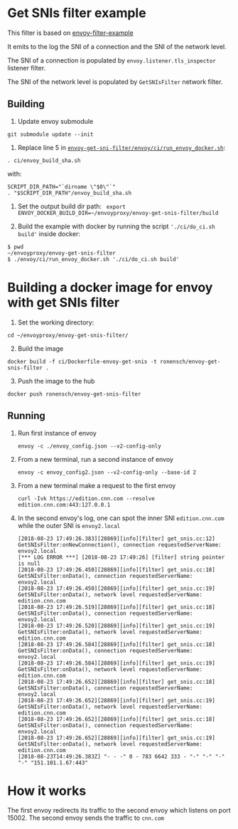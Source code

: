 # Get SNIs filter example
This filter is based on [envoy-filter-example](https://github.com/envoyproxy/envoy-filter-example)

It emits to the log the SNI of a connection and the SNI of the network level.

The SNI of a connection is populated by `envoy.listener.tls_inspector` listener filter.

The SNI of the network level is populated by `GetSNIsFilter` network filter.

## Building

1. Update envoy submodule
```
git submodule update --init
```

1. Replace line 5 in [`envoy-get-sni-filter/envoy/ci/run_envoy_docker.sh`](https://github.com/envoyproxy/envoy/blob/5ec8b37da9de5893c04f75bbf2820014c62ea529/ci/run_envoy_docker.sh#L5):
```
. ci/envoy_build_sha.sh
```
with:
```
SCRIPT_DIR_PATH="`dirname \"$0\"`"
. "$SCRIPT_DIR_PATH"/envoy_build_sha.sh
```

1. Set the output build dir path:
``` export ENVOY_DOCKER_BUILD_DIR=~/envoyproxy/envoy-get-snis-filter/build```

1. Build the example with docker by running the script `'./ci/do_ci.sh build'` inside docker:
```
$ pwd
~/envoyproxy/envoy-get-snis-filter
$ ./envoy/ci/run_envoy_docker.sh './ci/do_ci.sh build'
```


# Building a docker image for envoy with get SNIs filter

1. Set the working directory:

```cd ~/envoyproxy/envoy-get-snis-filter/```

2. Build the image

```docker build -f ci/Dockerfile-envoy-get-snis -t ronensch/envoy-get-snis-filter .```

3. Push the image to the hub

```docker push ronensch/envoy-get-snis-filter```

## Running

1. Run first instance of envoy
    ```
    envoy -c ./envoy_config.json --v2-config-only
    ```

1. From a new terminal, run a second instance of envoy
    ```
    envoy -c envoy_config2.json --v2-config-only --base-id 2
    ```

1. From a new terminal make a request to the first envoy
    ```
    curl -Ivk https://edition.cnn.com --resolve edition.cnn.com:443:127.0.0.1
    ```


1. In the second envoy's log, one can spot the inner SNI `edition.cnn.com` while the outer SNI is `envoy2.local`
    ```
    [2018-08-23 17:49:26.383][28869][info][filter] get_snis.cc:12] GetSNIsFilter:onNewConnection(), connection requestedServerName: envoy2.local
    [*** LOG ERROR ***] [2018-08-23 17:49:26] [filter] string pointer is null
    [2018-08-23 17:49:26.450][28869][info][filter] get_snis.cc:18] GetSNIsFilter:onData(), connection requestedServerName: envoy2.local
    [2018-08-23 17:49:26.450][28869][info][filter] get_snis.cc:19] GetSNIsFilter:onData(), network level requestedServerName: edition.cnn.com
    [2018-08-23 17:49:26.519][28869][info][filter] get_snis.cc:18] GetSNIsFilter:onData(), connection requestedServerName: envoy2.local
    [2018-08-23 17:49:26.520][28869][info][filter] get_snis.cc:19] GetSNIsFilter:onData(), network level requestedServerName: edition.cnn.com
    [2018-08-23 17:49:26.584][28869][info][filter] get_snis.cc:18] GetSNIsFilter:onData(), connection requestedServerName: envoy2.local
    [2018-08-23 17:49:26.584][28869][info][filter] get_snis.cc:19] GetSNIsFilter:onData(), network level requestedServerName: edition.cnn.com
    [2018-08-23 17:49:26.652][28869][info][filter] get_snis.cc:18] GetSNIsFilter:onData(), connection requestedServerName: envoy2.local
    [2018-08-23 17:49:26.652][28869][info][filter] get_snis.cc:19] GetSNIsFilter:onData(), network level requestedServerName: edition.cnn.com
    [2018-08-23 17:49:26.652][28869][info][filter] get_snis.cc:18] GetSNIsFilter:onData(), connection requestedServerName: envoy2.local
    [2018-08-23 17:49:26.652][28869][info][filter] get_snis.cc:19] GetSNIsFilter:onData(), network level requestedServerName: edition.cnn.com
    [2018-08-23T14:49:26.383Z] "- - -" 0 - 783 6642 333 - "-" "-" "-" "-" "151.101.1.67:443"
    ```


# How it works
The first envoy redirects its traffic to the second envoy which listens on port 15002.
The second envoy sends the traffic to `cnn.com`

